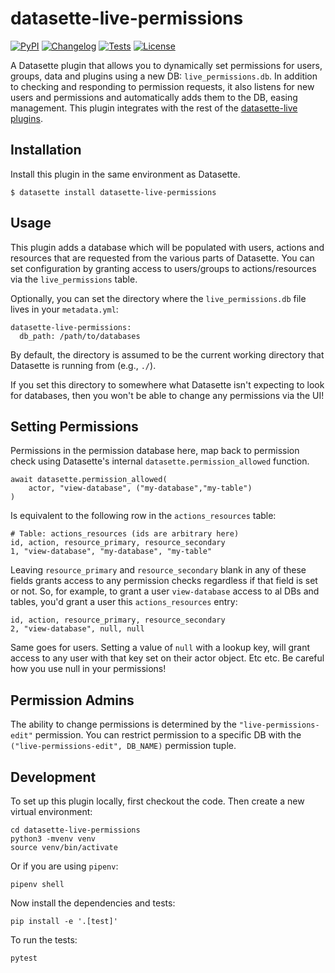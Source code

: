 # datasette-live-permissions

[![PyPI](https://img.shields.io/pypi/v/datasette-live-permissions.svg)](https://pypi.org/project/datasette-live-permissions/)
[![Changelog](https://img.shields.io/github/v/release/next-LI/datasette-live-permissions?include_prereleases&label=changelog)](https://github.com/next-LI/datasette-live-permissions/releases)
[![Tests](https://github.com/next-LI/datasette-live-permissions/workflows/Test/badge.svg)](https://github.com/next-LI/datasette-live-permissions/actions?query=workflow%3ATest)
[![License](https://img.shields.io/badge/license-Apache%202.0-blue.svg)](https://github.com/next-LI/datasette-live-permissions/blob/main/LICENSE)

A Datasette plugin that allows you to dynamically set permissions for users, groups, data and plugins using a new DB: `live_permissions.db`. In addition to checking and responding to permission requests, it also listens for new users and permissions and automatically adds them to the DB, easing management. This plugin integrates with the rest of the [datasette-live plugins][ds-live-topic].

## Installation

Install this plugin in the same environment as Datasette.

    $ datasette install datasette-live-permissions

## Usage

This plugin adds a database which will be populated with users, actions and resources that are requested from the various parts of Datasette. You can set configuration by granting access to users/groups to actions/resources via the `live_permissions` table.

Optionally, you can set the directory where the `live_permissions.db` file lives in your `metadata.yml`:

    datasette-live-permissions:
      db_path: /path/to/databases

By default, the directory is assumed to be the current working directory that Datasette is running from (e.g., `./`).

If you set this directory to somewhere what Datasette isn't expecting to look for databases, then you won't be able to change any permissions via the UI!


## Setting Permissions

Permissions in the permission database here, map back to permission check using Datasette's internal `datasette.permission_allowed` function.

```
await datasette.permission_allowed(
    actor, "view-database", ("my-database","my-table")
)
```

Is equivalent to the following row in the `actions_resources` table:

```
# Table: actions_resources (ids are arbitrary here)
id, action, resource_primary, resource_secondary
1, "view-database", "my-database", "my-table"
```

Leaving `resource_primary` and `resource_secondary` blank in any of these fields grants access to any permission checks regardless if that field is set or not. So, for example, to grant a user `view-database` access to al DBs and tables, you'd grant a user this `actions_resources` entry:

```
id, action, resource_primary, resource_secondary
2, "view-database", null, null
```

Same goes for users. Setting a value of `null` with a lookup key, will grant access to any user with that key set on their actor object. Etc etc. Be careful how you use null in your permissions!

## Permission Admins

The ability to change permissions is determined by the `"live-permissions-edit"` permission. You can restrict permission to a specific DB with the `("live-permissions-edit", DB_NAME)` permission tuple.

## Development

To set up this plugin locally, first checkout the code. Then create a new virtual environment:

    cd datasette-live-permissions
    python3 -mvenv venv
    source venv/bin/activate

Or if you are using `pipenv`:

    pipenv shell

Now install the dependencies and tests:

    pip install -e '.[test]'

To run the tests:

    pytest


[ds-live-topic]: https://github.com/topics/datasette-live
    "Datasette Live - GitHub Topic"
